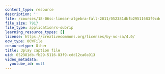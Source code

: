 ```yaml
---
content_type: resource
description: ''
file: /courses/18-06sc-linear-algebra-fall-2011/052381dbfb29511683f9cdd12ca0a913_AmQcoopBUTk.vtt
file_size: 7917
file_type: application/x-subrip
learning_resource_types: []
license: https://creativecommons.org/licenses/by-nc-sa/4.0/
ocw_type: OCWFile
resourcetype: Other
title: 3play caption file
uid: 052381db-fb29-5116-83f9-cdd12ca0a913
video_metadata:
  youtube_id: null
---
```

